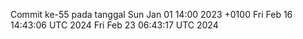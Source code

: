 Commit ke-55 pada tanggal Sun Jan 01 14:00 2023 +0100
Fri Feb 16 14:43:06 UTC 2024
Fri Feb 23 06:43:17 UTC 2024
